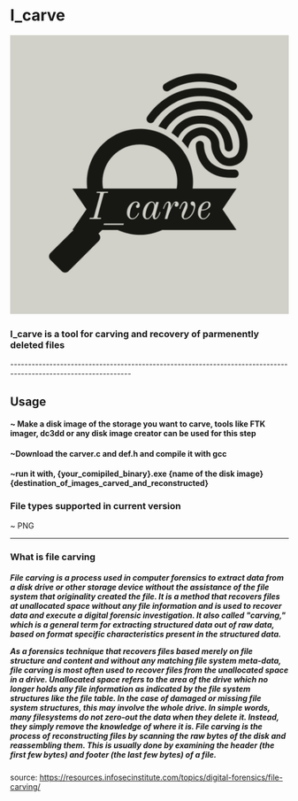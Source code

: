 # I_carve

![I_carve](https://github.com/ashishkumar-work/I_carve/blob/main/i_carve.png)


  <h3><strong>I_carve</strong> is a tool for carving and recovery of parmenently deleted files</h3>
----------------------------------------------------------------------------------------------------------------

<h2>Usage</h2>
<h4>~ Make a disk image of the storage you want to carve, tools like FTK imager, dc3dd or any disk image creator can be used for this step</h4>
<h4>~Download the carver.c and def.h and compile it with gcc</h4>
<h4>~run it with, {your_comipiled_binary}.exe  {name of the disk image}  {destination_of_images_carved_and_reconstructed}</h4>

<h3>File types supported in current version</h3>
~ PNG

-----------------------------------------------------------------------------------------------------------------

<h3>What is file carving</h3>
<h5>File carving is a process used in computer forensics to extract data from a disk drive or other storage device without the assistance of the file system that originality created the file. It is a method that recovers files at unallocated space without any file information and is used to recover data and execute a digital forensic investigation. It also called "carving," which is a general term for extracting structured data out of raw data, based on format specific characteristics present in the structured data.

As a forensics technique that recovers files based merely on file structure and content and without any matching file system meta-data, file carving is most often used to recover files from the unallocated space in a drive. Unallocated space refers to the area of the drive which no longer holds any file information as indicated by the file system structures like the file table. In the case of damaged or missing file system structures, this may involve the whole drive. In simple words, many filesystems do not zero-out the data when they delete it. Instead, they simply remove the knowledge of where it is. File carving is the process of reconstructing files by scanning the raw bytes of the disk and reassembling them. This is usually done by examining the header (the first few bytes) and footer (the last few bytes) of a file.</h5>
source: https://resources.infosecinstitute.com/topics/digital-forensics/file-carving/
